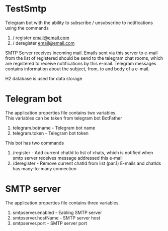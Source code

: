 # TestSmtp
Telegram bot with the ability to subscribe / unsubscribe to notifications using the commands
1. / register email@email.com
2. / deregister email@email.com

SMTP Server receives incoming mail. Emails sent via this server to e-mail from the list of registered should be send to the telegram chat rooms, which are registered to receive notifications by this e-mail. Telegram messages contains information about the subject, from, to and body of a e-mail.

H2 database is used for data storage

# Telegram bot
The application.properties file contains two variables.\
This variables can be taken from telegram bot BotFather
1. telegram.botname - Telegram bot name
2. telegram.token - Telegram bot token

This bot has two commands
1. /register <e-mail> - Add current chatId to list of chats, which is notified when smtp server receives message addressed this e-mail
2. /deregister <email> - Remove current chatId from list (par.1)
E-mails and chatIds has many-to-many connection
# SMTP server
The application.properties file contains three variables.
1. smtpserver.enabled - Eabling SMTP server
2. smtpserver.hostName - SMTP server host
3. smtpserver.port - SMTP server port
